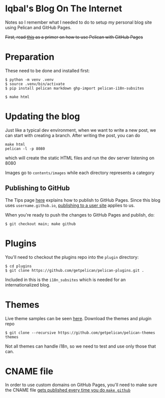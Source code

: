 # Iqbal's Blog On The Internet

Notes so I remember what I needed to do to setup my personal blog site using
Pelican and GitHub Pages.

~~First, read [this](https://a-slide.github.io/blog/github-pelican) as a primer on how to use Pelican with GitHub Pages~~

# Preparation

These need to be done and installed first:

```
$ python -m venv .venv
$ source .venv/bin/activate
$ pip install pelican markdown ghp-import pelican-i18n-subsites
```

```
$ make html
```

# Updating the blog

Just like a typical dev environment, when we want to write a new post, we can start with creating a branch. After
writing the post, you can do

```
make html
pelican -l -p 8080
```

which will create the static HTML files and run the dev server listening on 8080

Images go to `contents/images` while each directory represents a category

## Publishing to GitHub

The Tips page [here](https://docs.getpelican.com/en/latest/tips.html#publishing-to-github-pages) explains how to publish
to GitHub Pages. Since this blog uses `username.github.io`, [publishing to a user site](https://docs.getpelican.com/en/latest/tips.html#publishing-a-user-site-to-github-pages-from-a-branch) applies to us.

When you're ready to push the changes to GitHub Pages and publish, do:

```
$ git checkout main; make github
```

# Plugins

You'll need to checkout the plugins repo into the `plugin` directory:

```
$ cd plugins
$ git clone https://github.com/getpelican/pelican-plugins.git .
```

Included in this is the `i18n_subsites` which is needed for an internationalized blog.

# Themes

Live theme samples can be seen [here](https://pelicanthemes.com/).
Download the themes and plugin repo

```
$ git clone --recursive https://github.com/getpelican/pelican-themes themes
```

Not all themes can handle i18n, so we need to test and use only those that can.

# CNAME file

In order to use custom domains on GitHub Pages, you'll need to make sure the
CNAME file [gets published every time you do `make github`](https://stackoverflow.com/questions/33384328/how-can-i-add-a-cname-file-to-the-root-of-the-master)
